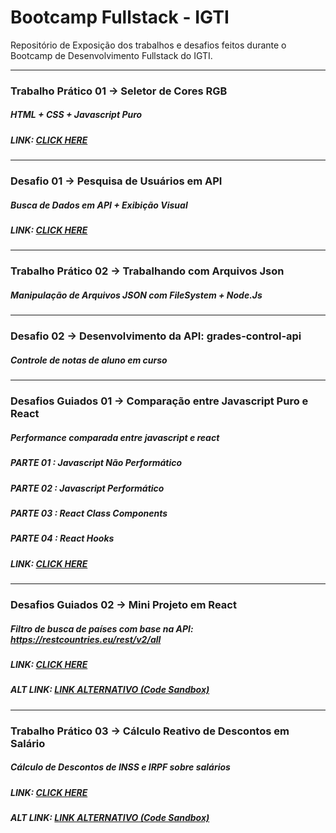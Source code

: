 # Bootcamp Fullstack - IGTI

Repositório de Exposição dos trabalhos e desafios feitos durante o Bootcamp de Desenvolvimento Fullstack do IGTI.


--------------------------------------------------
### Trabalho Prático 01 -> Seletor de Cores RGB
##### HTML + CSS + Javascript Puro
##### LINK: <a href="http://ramonmatos.epizy.com/" target="_blank">CLICK HERE</a>


--------------------------------------------------
### Desafio 01 -> Pesquisa de Usuários em API
##### Busca de Dados em API + Exibição Visual
##### LINK: <a href="http://ramonmatos.epizy.com/" target="_blank">CLICK HERE</a>


--------------------------------------------------
### Trabalho Prático 02 -> Trabalhando com Arquivos Json
##### Manipulação de Arquivos JSON com FileSystem + Node.Js


--------------------------------------------------
### Desafio 02 -> Desenvolvimento da API: grades-control-api 
##### Controle de notas de aluno em curso


--------------------------------------------------
### Desafios Guiados 01 -> Comparação entre Javascript Puro e React
##### Performance comparada entre javascript e react
##### PARTE 01 : Javascript Não Performático
##### PARTE 02 : Javascript Performático
##### PARTE 03 : React Class Components
##### PARTE 04 : React Hooks
##### LINK: <a href="http://ramonmatos.epizy.com/" target="_blank">CLICK HERE</a>


--------------------------------------------------
### Desafios Guiados 02 -> Mini Projeto em React
##### Filtro de busca de países com base na API: https://restcountries.eu/rest/v2/all
##### LINK: <a href="http://ramonmatos.epizy.com/" target="_blank">CLICK HERE</a>
##### ALT LINK: <a href="https://codesandbox.io/s/keen-wozniak-ivjgt?file=/src/App.js" target="_blank">LINK ALTERNATIVO (Code Sandbox)</a>


--------------------------------------------------
### Trabalho Prático 03 -> Cálculo Reativo de Descontos em Salário
##### Cálculo de Descontos de INSS e IRPF sobre salários
##### LINK: <a href="http://ramonmatos.epizy.com/" target="_blank">CLICK HERE</a>
##### ALT LINK: <a href="https://codesandbox.io/s/optimistic-lumiere-6ff18?file=/src/App.js" target="_blank">LINK ALTERNATIVO (Code Sandbox)</a>
